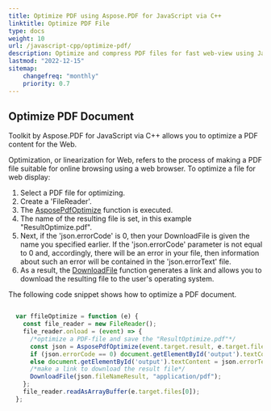 ```yaml
---
title: Optimize PDF using Aspose.PDF for JavaScript via C++ 
linktitle: Optimize PDF File
type: docs
weight: 10
url: /javascript-cpp/optimize-pdf/
description: Optimize and compress PDF files for fast web-view using JavaScript tool.
lastmod: "2022-12-15"
sitemap:
    changefreq: "monthly"
    priority: 0.7
---
```


## Optimize PDF Document

Toolkit by Aspose.PDF for JavaScript via C++ allows you to optimize a PDF content for the Web. 

Optimization, or linearization for Web, refers to the process of making a PDF file suitable for online browsing using a web browser. To optimize a file for web display:
 
1. Select a PDF file for optimizing.
1. Create a 'FileReader'.
1. The [AsposePdfOptimize](https://reference.aspose.com/pdf/javascript-cpp/core/asposepdfoptimize/) function is executed.
1. The name of the resulting file is set, in this example "ResultOptimize.pdf".
1. Next, if the 'json.errorCode' is 0, then your DownloadFile is given the name you specified earlier. If the 'json.errorCode' parameter is not equal to 0 and, accordingly, there will be an error in your file, then information about such an error will be contained in the 'json.errorText' file.
1. As a result, the [DownloadFile](https://reference.aspose.com/pdf/javascript-cpp/misc/downloadfile/) function generates a link and allows you to download the resulting file to the user's operating system.

The following code snippet shows how to optimize a PDF document.

```js

  var ffileOptimize = function (e) {
    const file_reader = new FileReader();
    file_reader.onload = (event) => {
      /*optimize a PDF-file and save the "ResultOptimize.pdf"*/
      const json = AsposePdfOptimize(event.target.result, e.target.files[0].name, "ResultOptimize.pdf");
      if (json.errorCode == 0) document.getElementById('output').textContent = json.fileNameResult;
      else document.getElementById('output').textContent = json.errorText;
      /*make a link to download the result file*/
      DownloadFile(json.fileNameResult, "application/pdf");
    };
    file_reader.readAsArrayBuffer(e.target.files[0]);
  };
```